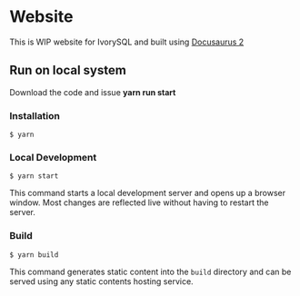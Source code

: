 # Website

This is WIP website for IvorySQL and built using [Docusaurus 2](https://docusaurus.io/)

## Run on local system

Download the code and issue **yarn run start** 

### Installation

```
$ yarn
```

### Local Development

```
$ yarn start
```

This command starts a local development server and opens up a browser window. Most changes are reflected live without having to restart the server.

### Build

```
$ yarn build
```

This command generates static content into the `build` directory and can be served using any static contents hosting service.

